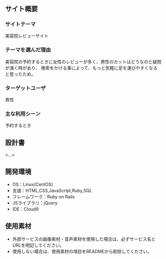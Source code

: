 # <salon>

## サイト概要
### サイトテーマ
美容院レビューサイト

### テーマを選んだ理由
美容院の予約するときに女性のレビューが多く、男性のカットはどうなのと疑問が湧く時があり、
検索をかける事によって、もっと気軽に足を運びやすくなると思ったため。
### ターゲットユーザ
男性

### 主な利用シーン
予約するとき

## 設計書
<...>

## 開発環境
- OS：Linux(CentOS)
- 言語：HTML,CSS,JavaScript,Ruby,SQL
- フレームワーク：Ruby on Rails
- JSライブラリ：jQuery
- IDE：Cloud9

## 使用素材
- 外部サービスの画像素材・音声素材を使用した場合は、必ずサービス名とURLを明記してください。
- 使用しない場合は、使用素材の項目をREADMEから削除してください。

